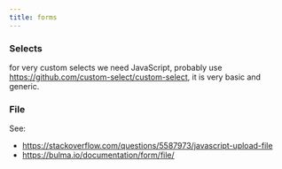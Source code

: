 ```yaml
---
title: forms
---
```


### Selects

for very custom selects we need JavaScript, probably use https://github.com/custom-select/custom-select, it is very basic and generic.

### File

See:

- https://stackoverflow.com/questions/5587973/javascript-upload-file
- https://bulma.io/documentation/form/file/
